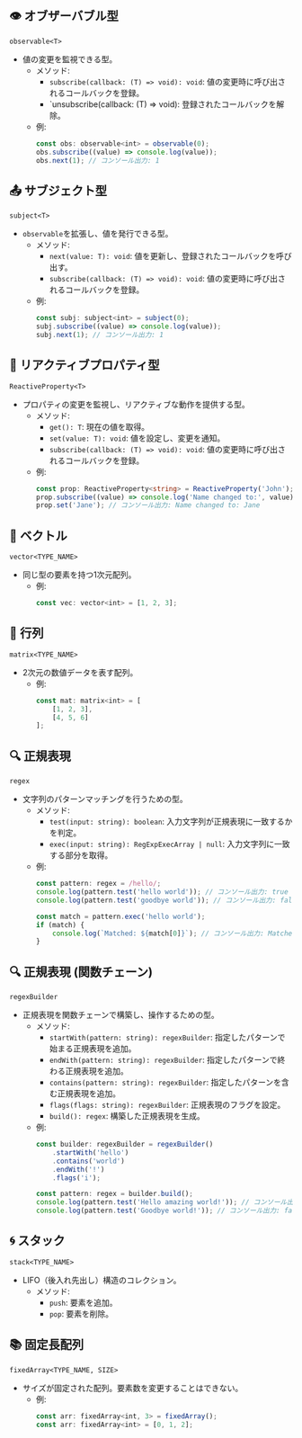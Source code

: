 ## 👁️ オブザーバブル型
`observable<T>`
- 値の変更を監視できる型。
  - メソッド:
    - `subscribe(callback: (T) => void): void`: 値の変更時に呼び出されるコールバックを登録。
    - `unsubscribe(callback: (T) => void): 登録されたコールバックを解除。
  - 例:
    ```ts
    const obs: observable<int> = observable(0);
    obs.subscribe((value) => console.log(value));
    obs.next(1); // コンソール出力: 1
    ```

## 📤 サブジェクト型
`subject<T>`
- `observable`を拡張し、値を発行できる型。
  - メソッド:
    - `next(value: T): void`: 値を更新し、登録されたコールバックを呼び出す。
    - `subscribe(callback: (T) => void): void`: 値の変更時に呼び出されるコールバックを登録。
  - 例:
    ```ts
    const subj: subject<int> = subject(0);
    subj.subscribe((value) => console.log(value));
    subj.next(1); // コンソール出力: 1
    ```

## 🔄 リアクティブプロパティ型
`ReactiveProperty<T>`
- プロパティの変更を監視し、リアクティブな動作を提供する型。
  - メソッド:
    - `get(): T`: 現在の値を取得。
    - `set(value: T): void`: 値を設定し、変更を通知。
    - `subscribe(callback: (T) => void): void`: 値の変更時に呼び出されるコールバックを登録。
  - 例:
    ```ts
    const prop: ReactiveProperty<string> = ReactiveProperty('John');
    prop.subscribe((value) => console.log('Name changed to:', value));
    prop.set('Jane'); // コンソール出力: Name changed to: Jane
    ```

## 📏 ベクトル
`vector<TYPE_NAME>`
- 同じ型の要素を持つ1次元配列。
  - 例:
    ```ts
    const vec: vector<int> = [1, 2, 3];
    ```

## 🧮 行列
`matrix<TYPE_NAME>`
- 2次元の数値データを表す配列。
  - 例:
    ```ts
    const mat: matrix<int> = [
        [1, 2, 3],
        [4, 5, 6]
    ];
    ```

## 🔍 正規表現
`regex`
- 文字列のパターンマッチングを行うための型。
  - メソッド:
    - `test(input: string): boolean`: 入力文字列が正規表現に一致するかを判定。
    - `exec(input: string): RegExpExecArray | null`: 入力文字列に一致する部分を取得。
  - 例:
    ```ts
    const pattern: regex = /hello/;
    console.log(pattern.test('hello world')); // コンソール出力: true
    console.log(pattern.test('goodbye world')); // コンソール出力: false

    const match = pattern.exec('hello world');
    if (match) {
        console.log(`Matched: ${match[0]}`); // コンソール出力: Matched: hello
    }
    ```

## 🔍 正規表現 (関数チェーン)
`regexBuilder`
- 正規表現を関数チェーンで構築し、操作するための型。
  - メソッド:
    - `startWith(pattern: string): regexBuilder`: 指定したパターンで始まる正規表現を追加。
    - `endWith(pattern: string): regexBuilder`: 指定したパターンで終わる正規表現を追加。
    - `contains(pattern: string): regexBuilder`: 指定したパターンを含む正規表現を追加。
    - `flags(flags: string): regexBuilder`: 正規表現のフラグを設定。
    - `build(): regex`: 構築した正規表現を生成。
  - 例:
    ```ts
    const builder: regexBuilder = regexBuilder()
        .startWith('hello')
        .contains('world')
        .endWith('!')
        .flags('i');

    const pattern: regex = builder.build();
    console.log(pattern.test('Hello amazing world!')); // コンソール出力: true
    console.log(pattern.test('Goodbye world!')); // コンソール出力: false
    ```

## 🌀 スタック
`stack<TYPE_NAME>`
- LIFO（後入れ先出し）構造のコレクション。
  - メソッド:
    - `push`: 要素を追加。
    - `pop`: 要素を削除。

## 📚 固定長配列
`fixedArray<TYPE_NAME, SIZE>`
- サイズが固定された配列。要素数を変更することはできない。
  - 例:
    ```ts
    const arr: fixedArray<int, 3> = fixedArray();
    const arr: fixedArray<int> = [0, 1, 2];
    ```